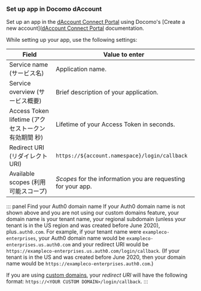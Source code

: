 ### Set up app in Docomo dAccount

Set up an app in the [dAccount Connect Portal](https://dac-g.apl01.spmode.ne.jp/VIEW_OC01/GOCA00004/) using Docomo's [Create a new account]([dAccount Connect Portal](https://id.smt.docomo.ne.jp/src/appli/create_account.html) documentation. 

While setting up your app, use the following settings: 

| Field | Value to enter |
--------|----------------|
| Service name (サービス名) | Application name. |
| Service overview (サービス概要) | Brief description of your application. |
| Access Token lifetime (アクセストークン有効期間 秒) | Lifetime of your Access Token in seconds. |
| Redirect URI (リダイレクトURI) | `https://${account.namespace}/login/callback` |
| Available scopes (利用可能スコープ) | <dfn data-key="scope">Scopes</dfn> for the information you are requesting for your app. |

::: panel Find your Auth0 domain name
If your Auth0 domain name is not shown above and you are not using our custom domains feature, your domain name is your tenant name, your regional subdomain (unless your tenant is in the US region and was created before June 2020), plus`.auth0.com`. For example, if your tenant name were `exampleco-enterprises`, your Auth0 domain name would be `exampleco-enterprises.us.auth0.com` and your redirect URI would be `https://exampleco-enterprises.us.auth0.com/login/callback`. (If your tenant is in the US and was created before June 2020, then your domain name would be `https://exampleco-enterprises.auth0.com`.)

If you are using [custom domains](https://auth0.com/docs/custom-domains), your <dfn data-key="callback">redirect URI</dfn> will have the following format: `https://<YOUR CUSTOM DOMAIN>/login/callback`.
:::
